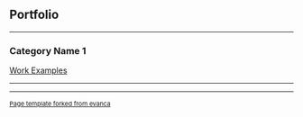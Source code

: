 ## Portfolio

---

### Category Name 1 

[Work Examples](/sample_page)
<a href="workexamples.zip" download/>

---



---
<p style="font-size:11px">Page template forked from <a href="https://github.com/evanca/quick-portfolio">evanca</a></p>
<!-- Remove above link if you don't want to attibute -->
